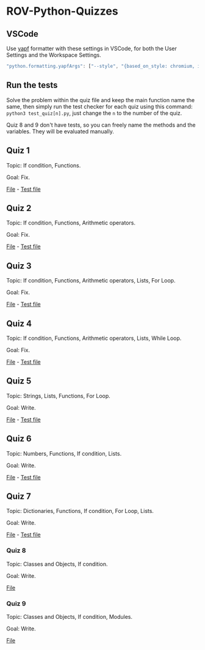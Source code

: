 # ROV-Python-Quizzes

## VSCode

Use [yapf](https://code.visualstudio.com/docs/python/editing#_formatting) formatter with these settings in VSCode, for both the User Settings and the Workspace Settings.

```javascript
"python.formatting.yapfArgs": ["--style", "{based_on_style: chromium, indent_width: 2}"]
```

## Run the tests

Solve the problem within the quiz file and keep the main function name the same, then simply run the test checker for each quiz using this command: `python3 test_quiz[n].py`, just change the `n` to the number of the quiz.

Quiz 8 and 9 don't have tests, so you can freely name the methods and the variables. They will be evaluated manually.

## Quiz 1

Topic: If condition, Functions.

Goal: Fix.

[File](/quiz1.py) - [Test file](/test_quiz1.py)

## Quiz 2

Topic: If condition, Functions, Arithmetic operators.

Goal: Fix.

[File](/quiz2.py) - [Test file](/test_quiz2.py)

## Quiz 3

Topic: If condition, Functions, Arithmetic operators, Lists, For Loop.

Goal: Fix.

[File](/quiz3.py) - [Test file](/test_quiz3.py)

## Quiz 4

Topic: If condition, Functions, Arithmetic operators, Lists, While Loop.

Goal: Fix.

[File](/quiz4.py) - [Test file](/test_quiz4.py)

## Quiz 5

Topic: Strings, Lists, Functions, For Loop.

Goal: Write.

[File](/quiz5.py) - [Test file](/test_quiz5.py)

## Quiz 6

Topic: Numbers, Functions, If condition, Lists.

Goal: Write.

[File](/quiz6.py) - [Test file](/test_quiz6.py)

## Quiz 7

Topic: Dictionaries, Functions, If condition, For Loop, Lists.

Goal: Write.

[File](/quiz7.py) - [Test file](/test_quiz7.py)

### Quiz 8

Topic: Classes and Objects, If condition.

Goal: Write.

[File](/quiz8.py)

### Quiz 9

Topic: Classes and Objects, If condition, Modules.

Goal: Write.

[File](/quiz9.py)
